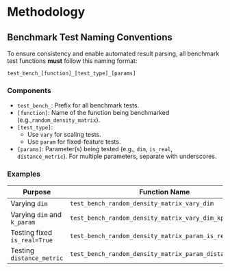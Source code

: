 # Methodology

## Benchmark Test Naming Conventions

To ensure consistency and enable automated result parsing, all 
benchmark test functions **must** follow this naming format:

`test_bench_[function]_[test_type]_[params]`

### Components

- `test_bench_`: Prefix for all benchmark tests.
- `[function]`: Name of the function being benchmarked (e.g.,`random_density_matrix`).
- `[test_type]`: 
  - Use `vary` for scaling tests.
  - Use `param` for fixed-feature tests.
- `[params]`: Parameter(s) being tested (e.g., `dim`, `is_real`, `distance_metric`). For multiple parameters, separate with underscores.

### Examples

| Purpose                        | Function Name                                               |
|-------------------------------|--------------------------------------------------------------|
| Varying `dim`                 | `test_bench_random_density_matrix_vary_dim`                  |
| Varying `dim` and `k_param`  | `test_bench_random_density_matrix_vary_dim_kparam`            |
| Testing fixed `is_real=True` | `test_bench_random_density_matrix_param_is_real`              |
| Testing `distance_metric`    | `test_bench_random_density_matrix_param_distance_metric`      |
